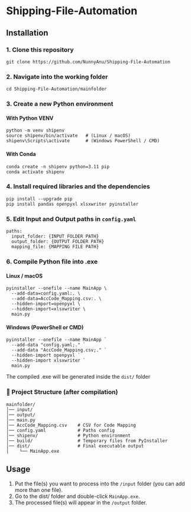 # Shipping-File-Automation

## Installation


### 1. Clone this repository
```
git clone https://github.com/NunnyAnu/Shipping-File-Automation
```
### 2. Navigate into the working folder

  ```
  cd Shipping-File-Automation/mainfolder
  ```

### 3. Create a new Python environment 
#### With Python VENV
  ```
  python -m venv shipenv
  source shipenv/bin/activate   # (Linux / macOS)
  shipenv\Scripts\activate      # (Windows PowerShell / CMD)
  ```

#### With Conda
  ```
  conda create -n shipenv python=3.11 pip
  conda activate shipenv
  ```

### 4. Install required libraries and the dependencies

  ```
  pip install --upgrade pip
  pip install pandas openpyxl xlsxwriter pyinstaller
  ```

### 5. Edit Input and Output paths in ```config.yaml```
```
paths:
  input_folder: {INPUT FOLDER PATH}
  output_folder: {OUTPUT FOLDER PATH}
  mapping_file: {MAPPING FILE PATH}
```


### 6. Compile Python file into .exe
#### Linux / macOS
  ```
  pyinstaller --onefile --name MainApp \
    --add-data=config.yaml:. \ 
    --add-data=AccCode_Mapping.csv:. \
    --hidden-import=openpyxl \
    --hidden-import=xlsxwriter \
    main.py
  ```
#### Windows (PowerShell or CMD)
  ```
  pyinstaller --onefile --name MainApp `
    --add-data "config.yaml;." `
    --add-data "AccCode_Mapping.csv;." `
    --hidden-import openpyxl `
    --hidden-import xlsxwriter `
    main.py
  ```
The compiled .exe will be generated inside the `dist/` folder

### 📂 Project Structure (after compilation)
```
mainfolder/
│── input/    
│── output/
│── main.py
│── AccCode_Mapping.csv    # CSV for Code Mapping
│── config.yaml            # Paths config
│── shipenv/               # Python environment
│── build/                 # Temporary files from PyInstaller
│── dist/                  # Final executable output
│    └── MainApp.exe
```


## Usage
1. Put the file(s) you want to process into the `/input` folder (you can add more than one file).
2. Go to the dist/ folder and double-click `MainApp.exe`.
3. The processed file(s) will appear in the `/output` folder.


